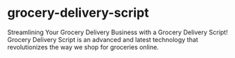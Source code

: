 # grocery-delivery-script
Streamlining Your Grocery Delivery Business with a Grocery Delivery Script! Grocery Delivery Script is an advanced and latest technology that revolutionizes the way we shop for groceries online.
